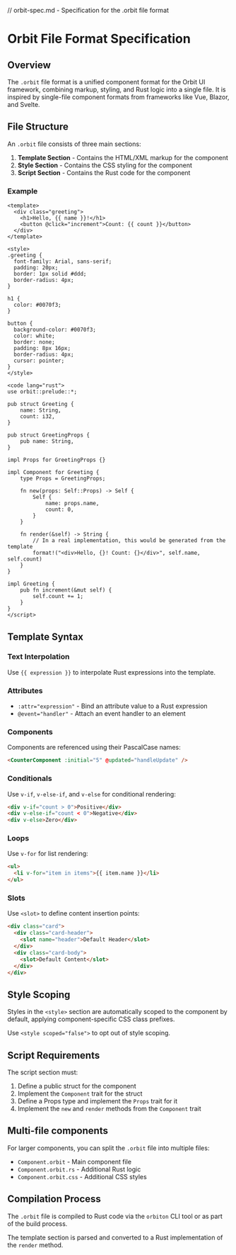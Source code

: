 // orbit-spec.md - Specification for the .orbit file format

# Orbit File Format Specification

## Overview
The `.orbit` file format is a unified component format for the Orbit UI framework, combining markup, styling, and Rust logic into a single file. It is inspired by single-file component formats from frameworks like Vue, Blazor, and Svelte.

## File Structure
An `.orbit` file consists of three main sections:

1. **Template Section** - Contains the HTML/XML markup for the component
2. **Style Section** - Contains the CSS styling for the component
3. **Script Section** - Contains the Rust code for the component

### Example

```orbit
<template>
  <div class="greeting">
    <h1>Hello, {{ name }}!</h1>
    <button @click="increment">Count: {{ count }}</button>
  </div>
</template>

<style>
.greeting {
  font-family: Arial, sans-serif;
  padding: 20px;
  border: 1px solid #ddd;
  border-radius: 4px;
}

h1 {
  color: #0070f3;
}

button {
  background-color: #0070f3;
  color: white;
  border: none;
  padding: 8px 16px;
  border-radius: 4px;
  cursor: pointer;
}
</style>

<code lang="rust">
use orbit::prelude::*;

pub struct Greeting {
    name: String,
    count: i32,
}

pub struct GreetingProps {
    pub name: String,
}

impl Props for GreetingProps {}

impl Component for Greeting {
    type Props = GreetingProps;
    
    fn new(props: Self::Props) -> Self {
        Self {
            name: props.name,
            count: 0,
        }
    }
    
    fn render(&self) -> String {
        // In a real implementation, this would be generated from the template
        format!("<div>Hello, {}! Count: {}</div>", self.name, self.count)
    }
}

impl Greeting {
    pub fn increment(&mut self) {
        self.count += 1;
    }
}
</script>
```

## Template Syntax

### Text Interpolation
Use `{{ expression }}` to interpolate Rust expressions into the template.

### Attributes
- `:attr="expression"` - Bind an attribute value to a Rust expression
- `@event="handler"` - Attach an event handler to an element

### Components
Components are referenced using their PascalCase names:

```html
<CounterComponent :initial="5" @updated="handleUpdate" />
```

### Conditionals
Use `v-if`, `v-else-if`, and `v-else` for conditional rendering:

```html
<div v-if="count > 0">Positive</div>
<div v-else-if="count < 0">Negative</div>
<div v-else>Zero</div>
```

### Loops
Use `v-for` for list rendering:

```html
<ul>
  <li v-for="item in items">{{ item.name }}</li>
</ul>
```

### Slots
Use `<slot>` to define content insertion points:

```html
<div class="card">
  <div class="card-header">
    <slot name="header">Default Header</slot>
  </div>
  <div class="card-body">
    <slot>Default Content</slot>
  </div>
</div>
```

## Style Scoping
Styles in the `<style>` section are automatically scoped to the component by default, applying component-specific CSS class prefixes.

Use `<style scoped="false">` to opt out of style scoping.

## Script Requirements

The script section must:

1. Define a public struct for the component
2. Implement the `Component` trait for the struct
3. Define a Props type and implement the `Props` trait for it
4. Implement the `new` and `render` methods from the `Component` trait

## Multi-file components
For larger components, you can split the `.orbit` file into multiple files:

- `Component.orbit` - Main component file
- `Component.orbit.rs` - Additional Rust logic
- `Component.orbit.css` - Additional CSS styles

## Compilation Process
The `.orbit` file is compiled to Rust code via the `orbiton` CLI tool or as part of the build process.

The template section is parsed and converted to a Rust implementation of the `render` method.
